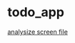 # todo_app


[analysize screen file](https://github.com/quangkyzzz/todo-app/blob/main/anlysize_widget.txt)



